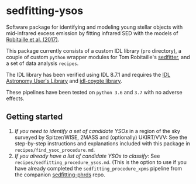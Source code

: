 # sedfitting-ysos
Software package for identifying and modeling young stellar objects with mid-infrared excess emission by fitting infrared SED with the models of [Robitaille et al. (2017)](https://zenodo.org/record/166732#.XNsojy_MwWo).

This package currently consists of a custom IDL library (`pro` directory),
a couple of custom `python` wrapper modules for Tom Robitaille's [sedfitter](https://github.com/astrofrog/sedfitter), and  a set of data analysis `recipes`. 

The IDL library has been verified using IDL 8.7.1 and requires the [IDL Astronomy User's Library](https://github.com/wlandsman/IDLAstro) and [idl-coyote library](https://github.com/idl-coyote/coyote).

These pipelines have been tested on `python 3.6` and `3.7` with no adverse effects.

## Getting started 

1. *If you need to identify a set of candidate YSOs* in a region of the sky surveyed by Spitzer/WISE, 2MASS and (optionally) UKIRT/VVV: See the step-by-step instructions and explanations included with this package in `recipes/find_ysoc_procedure.md`. 
1. *If you already have a list of candidate YSOs to classify*: See `recipes/sedfitting_procedure_ysos.md`. (This is the option to use if you have already completed the `sedfitting_procedure_xpms` pipeline from the companion [sedfitting-phrds](https://github.com/mattpovich/sedfitting-phrds) repo.
 
